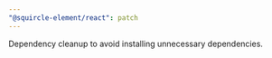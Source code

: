 ```yaml
---
"@squircle-element/react": patch
---
```


Dependency cleanup to avoid installing unnecessary dependencies.
